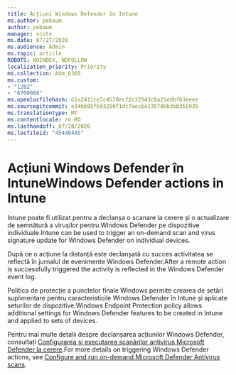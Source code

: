 ```yaml
---
title: Acțiuni Windows Defender în Intune
ms.author: pebaum
author: pebaum
manager: scotv
ms.date: 07/27/2020
ms.audience: Admin
ms.topic: article
ROBOTS: NOINDEX, NOFOLLOW
localization_priority: Priority
ms.collection: Adm_O365
ms.custom:
- "1282"
- "6700008"
ms.openlocfilehash: 61a2411ce7c4578ecf2c32943c6a21edbf63eeee
ms.sourcegitcommit: e34bb95fb93250f1dc7aec6a13578bb3bb355935
ms.translationtype: MT
ms.contentlocale: ro-RO
ms.lasthandoff: 07/28/2020
ms.locfileid: "45440445"
---
```

# <a name="windows-defender-actions-in-intune"></a><span data-ttu-id="7b2bc-102">Acțiuni Windows Defender în Intune</span><span class="sxs-lookup"><span data-stu-id="7b2bc-102">Windows Defender actions in Intune</span></span>

<span data-ttu-id="7b2bc-103">Intune poate fi utilizat pentru a declanșa o scanare la cerere și o actualizare de semnătură a virușilor pentru Windows Defender pe dispozitive individuale.</span><span class="sxs-lookup"><span data-stu-id="7b2bc-103">Intune can be used to trigger an on-demand scan and virus signature update for Windows Defender on individual devices.</span></span>

<span data-ttu-id="7b2bc-104">După ce o acțiune la distanță este declanșată cu succes activitatea se reflectă în jurnalul de evenimente Windows Defender.</span><span class="sxs-lookup"><span data-stu-id="7b2bc-104">After a remote action is successfully triggered the activity is reflected in the Windows Defender event log.</span></span>

<span data-ttu-id="7b2bc-105">Politica de protecție a punctelor finale Windows permite crearea de setări suplimentare pentru caracteristicile Windows Defender în Intune și aplicate seturilor de dispozitive.</span><span class="sxs-lookup"><span data-stu-id="7b2bc-105">Windows Endpoint Protection policy allows additional settings for Windows Defender features to be created in Intune and applied to sets of devices.</span></span>

<span data-ttu-id="7b2bc-106">Pentru mai multe detalii despre declanșarea acțiunilor Windows Defender, consultați [Configurarea și executarea scanărilor antivirus Microsoft Defender la cerere](https://docs.microsoft.com/windows/security/threat-protection/windows-defender-antivirus/run-scan-windows-defender-antivirus).</span><span class="sxs-lookup"><span data-stu-id="7b2bc-106">For more details on triggering Windows Defender actions, see [Configure and run on-demand Microsoft Defender Antivirus scans](https://docs.microsoft.com/windows/security/threat-protection/windows-defender-antivirus/run-scan-windows-defender-antivirus).</span></span>
